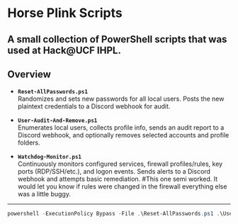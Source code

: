 # Horse Plink Scripts

**A small collection of PowerShell scripts that was used at Hack@UCF IHPL.**  
---

## Overview

- **`Reset-AllPasswords.ps1`**  
  Randomizes and sets new passwords for all local users. Posts the new plaintext credentials to a Discord webhook for audit.

- **`User-Audit-And-Remove.ps1`**  
  Enumerates local users, collects profile info, sends an audit report to a Discord webhook, and optionally removes selected accounts and profile folders.

- **`Watchdog-Monitor.ps1`**  
  Continuously monitors configured services, firewall profiles/rules, key ports (RDP/SSH/etc.), and logon events. Sends alerts to a Discord webhook and attempts basic remediation. #This one semi worked. It would let you know if rules were changed in the firewall everything else was a little buggy.

---
```powershell command
powershell -ExecutionPolicy Bypass -File .\Reset-AllPasswords.ps1 .\User-Audit-And-Remove.ps1 .\Watchdog-Monitor.ps1
